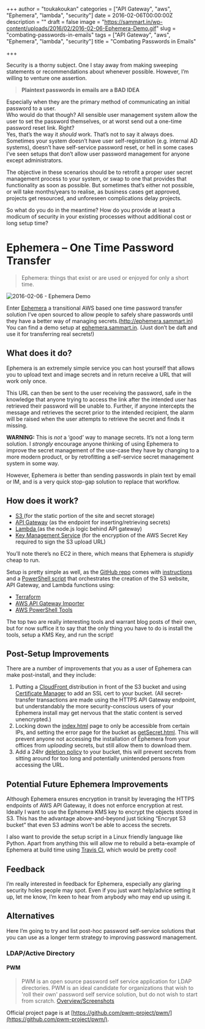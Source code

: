 +++
author = "toukakoukan"
categories = ["API Gateway", "aws", "Ephemera", "lambda", "security"]
date = 2016-02-06T00:00:00Z
description = ""
draft = false
image = "https://sammart.in/wp-content/uploads/2016/02/2016-02-06-Ephemera-Demo.gif"
slug = "combating-passwords-in-emails"
tags = ["API Gateway", "aws", "Ephemera", "lambda", "security"]
title = "Combating Passwords in Emails"

+++

Security is a thorny subject. One I stay away from making sweeping statements or recommendations about whenever possible. However, I’m willing to venture one assertion.

> **Plaintext passwords in emails are a BAD IDEA**

Especially when they are the primary method of communicating an initial password to a user.  
 Who would do that though? All sensible user management system allow the user to set the password themselves, or at worst send out a one-time password reset link. Right?  
 Yes, that’s the way it *should* work. That’s not to say it always does. Sometimes your system doesn’t have user self-registration (e.g. internal AD systems), doesn’t have self-service password reset, or hell in some cases I’ve seen setups that don’t allow user password management for anyone except administrators.

The objective in these scenarios should be to retrofit a proper user secret management process to your system, or swap to one that provides that functionality as soon as possible. But sometimes that’s either not possible, or will take months/years to realise, as business cases get approved, projects get resourced, and unforeseen complications delay projects.

So what do you do in the meantime? How do you provide at least a modicum of security in your existing processes without additional cost or long setup time?


# Ephemera – One Time Password Transfer

> Ephemera: things that exist or are used or enjoyed for only a short time.

![2016-02-06 - Ephemera Demo](https://sammart.in/wp-content/uploads/2016/02/2016-02-06-Ephemera-Demo.gif)

Enter [Ephemera](https://github.com/Sam-Martin/Ephemera) a transitional AWS based one time password transfer solution I’ve open sourced to allow people to safely share passwords until they have a better way of managing secrets.(http://ephemera.sammart.in) You can find a demo setup at [ephemera.sammart.in](http://ephemera.sammart.in). (Just don’t be daft and use it for transferring real secrets!)

## What does it do?

Ephemera is an extremely simple service you can host yourself that allows you to upload text and image secrets and in return receive a URL that will work only once.

This URL can then be sent to the user receiving the password, safe in the knowledge that anyone trying to access the link after the intended user has retrieved their password will be unable to. Further, if anyone intercepts the message and retrieves the secret prior to the intended recipient, the alarm will be raised when the user attempts to retrieve the secret and finds it missing.

**WARNING:** This is *not* a ‘good’ way to manage secrets. It’s not a long term solution. I *strongly* encourage anyone thinking of using Ephemera to improve the secret management of the use-case they have by changing to a more modern product, or by retrofitting a self-service secret management system in some way.

However, Ephemera *is* better than sending passwords in plain text by email or IM, and is a very quick stop-gap solution to replace that workflow.


## How does it work?

- [S3 ](https://aws.amazon.com/s3/)(for the static portion of the site and secret storage)
- [API Gateway](https://aws.amazon.com/api-gateway/) (as the endpoint for inserting/retrieving secrets)
- [Lambda ](https://aws.amazon.com/lambda)(as the node.js logic behind API gateway)
- [Key Management Service](https://aws.amazon.com/kms/) (for the encryption of the AWS Secret Key required to sign the S3 upload URL)

You’ll note there’s no EC2 in there, which means that Ephemera is *stupidly* cheap to run.

Setup is pretty simple as well, as the [GitHub repo](https://github.com/Sam-Martin/Ephemera) comes with [instructions ](https://github.com/Sam-Martin/Ephemera/wiki/Setup-With-Terraform)and a [PowerShell script](https://github.com/Sam-Martin/Ephemera/blob/master/Install-Ephemera.ps1) that orchestrates the creation of the S3 website, API Gateway, and Lambda functions using:

- [Terraform](https://www.terraform.io/)
- [AWS API Gateway Importer](https://github.com/awslabs/aws-apigateway-importer)
- [AWS PowerShell Tools](https://aws.amazon.com/powershell/)

The top two are really interesting tools and warrant blog posts of their own, but for now suffice it to say that the only thing you have to do is install the tools, setup a KMS Key, and run the script!


## Post-Setup Improvements

There are a number of improvements that you as a user of Ephemera can make post-install, and they include:

1. Putting a [CloudFront ](https://aws.amazon.com/cloudfront/)distribution in front of the S3 bucket and using [Certificate Manager](https://aws.amazon.com/certificate-manager/) to add an SSL cert to your bucket. (All secret-transfer transactions are made using the HTTPS API Gateway endpoint, but understandably the more security-conscious users of your Ephemera install may get nervous that the static content is served unencrypted.)
2. Locking down the [index.html](https://github.com/Sam-Martin/Ephemera/blob/master/frontend/index.html) page to only be accessible from certain IPs, and setting the error page for the bucket as  [getSecret.html](https://github.com/Sam-Martin/Ephemera/blob/master/frontend/getSecret.html). This will prevent anyone not accessing the installation of Ephemera from your offices from *uploading* secrets, but still allow them to download them.
3. Add a 24hr [deletion policy](http://docs.aws.amazon.com/AmazonS3/latest/dev/object-lifecycle-mgmt.html) to your bucket, this will prevent secrets from sitting around for too long and potentially unintended persons from accessing the URL.


## Potential Future Ephemera Improvements

Although Ephemera ensures encryption in transit by leveraging the HTTPS endpoints of AWS API Gateway, it does not enforce encryption at rest. Ideally I want to use the Ephemera KMS key to encrypt the objects stored in S3. This has the advantage above-and-beyond just ticking “Encrypt S3 bucket” that even S3 admins won’t be able to access the secrets.

I also want to provide the setup script in a Linux friendly language like Python. Apart from anything this will allow me to rebuild a beta-example of Ephemera at build time using [Travis CI](https://travis-ci.org/), which would be pretty cool!

## Feedback

I’m really interested in feedback for Ephemera, especially any glaring security holes people may spot. Even if you just want help/advice setting it up, let me know, I’m keen to hear from anybody who may end up using it.
## Alternatives

Here I’m going to try and list post-hoc password self-service solutions that you can use as a longer term strategy to improving password management.

### LDAP/Active Directory

#### PWM

> PWM is an open source password self service application for LDAP directories. PWM is an ideal candidate for organizations that wish to 'roll their own' password self service solution, but do not wish to start from scratch. [Overview/Screenshots](https://docs.google.com/presentation/d/1LxDXV_iiToJXAzzT9mc1xXO0atVObmRpCame6qXOyxM/pub?slide=id.p8)

Official project page is at [https://github.com/pwm-project/pwm/](https://github.com/pwm-project/pwm/).


